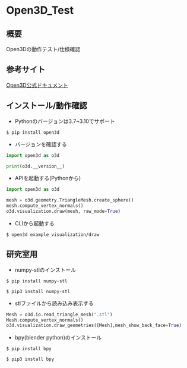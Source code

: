 # Open3D_Test
## 概要
Open3Dの動作テスト/仕様確認

## 参考サイト
[Open3D公式ドキュメント](http://www.open3d.org/docs/release/getting_started.html)

## インストール/動作確認
- Pythonのバージョンは3.7~3.10でサポート
```shell
$ pip install open3d
```

- バージョンを確認する
```py
import open3d as o3d

print(o3d.__version__)
```

- APIを起動する(Pythonから)
```py
import open3d as o3d

mesh = o3d.geometry.TriangleMesh.create_sphere()
mesh.compute_vertex_normals()
o3d.visualization.draw(mesh, raw_mode=True)
```

- CLIから起動する
```shell
$ open3d example visualization/draw
```

## 研究室用
- numpy-stlのインストール
```shell
$ pip install numpy-stl
```
```shell
$ pip3 install numpy-stl
```

- stlファイルから読み込み表示する
```python
Mesh = o3d.io.read_triangle_mesh(".stl")
Mesh.compute_vertex_normals()
o3d.visualization.draw_geometries([Mesh],mesh_show_back_face=True)
```

- bpy(blender python)のインストール
```shell
$ pip install bpy
```

```shell
$ pip3 install bpy
```